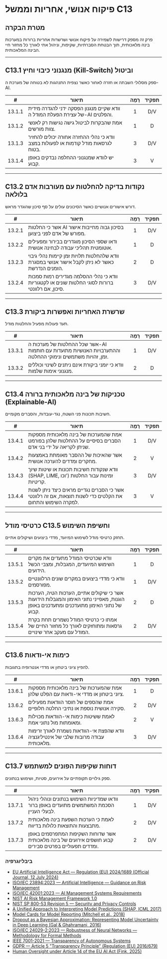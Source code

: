 # פיקוח אנושי, אחריות וממשל C13

## מטרת הבקרה

פרק זה מספק דרישות לשמירה על פיקוח אנושי ושרשרות אחריות ברורות במערכות בינה מלאכותית, תוך הבטחת הסברתיות, שקיפות, וניהול אתי לאורך כל מחזור חיי הבינה המלאכותית.

---

## C13.1 מנגנוני כיבוי וחיץ (Kill-Switch) וביטול

ספק מסלולי השבתה או חזרה לאחור כאשר נצפית התנהגות לא בטוחה של מערכת ה-AI.

|   #    | תיאור                                                                             | רָמָה | תפקיד |
| :----: | --------------------------------------------------------------------------------- | :---: | :---: |
| 13.1.1 | וודא שקיים מנגנון הפסקה ידני להגדרה מידית של עצירת הפעלת המודל ה-AI והפלטים.      |   1   |  D/V  |
| 13.1.2 | אמת שהבקרות לביטול גישה נגישות רק לאנשי צוות מורשים.                              |   1   |   D   |
| 13.1.3 | וודא כי נהלי ההחזרה אחורה יכולים להחזיר לגרסאות מודל קודמות או לפעולות במצב בטוח. |   3   |  D/V  |
| 13.1.4 | יש לוודא שמנגנוני ההחלפה נבדקים באופן קבוע.                                       |   3   |   V   |

---

## C13.2 נקודות בדיקה להחלטות עם מעורבות אדם בלולאה

דורש אישורים אנושיים כאשר הסיכונים עולים על סף סיכון שהוגדר מראש.

|   #    | תיאור                                                                                            | רָמָה | תפקיד |
| :----: | ------------------------------------------------------------------------------------------------ | :---: | :---: |
| 13.2.1 | אשר כי החלטות AI בסיכון גבוה מחייבות אישור מפורש של אדם לפני ביצוען.                             |   1   |  D/V  |
| 13.2.2 | ודאו שספי הסיכון מוגדרים בבירור ומפעילים אוטומטית תהליכי עבודה לבחינה אנושית.                    |   1   |   D   |
| 13.2.3 | וודא שלהחלטות תלויות זמן קיימות נהלי גיבוי כאשר לא ניתן לקבל אישור אנושי במסגרת הזמנים הנדרשת.   |   2   |   D   |
| 13.2.4 | וודא כי נהלי ההסלמה מגדירים רמות סמכות ברורות לסוגי החלטות שונים או לקטגוריות סיכון, אם רלוונטי. |   3   |  D/V  |

---

## C13.3 שרשרת האחריות ואפשרות ביקורת

תעד פעולות מפעיל והחלטות מודל.

|   #    | תיאור                                                                                                     | רָמָה | תפקיד |
| :----: | --------------------------------------------------------------------------------------------------------- | :---: | :---: |
| 13.3.1 | אשר שכל ההחלטות של מערכות ה-AI וההתערבויות האנושיות מתועדות עם חותמות זמן, זהויות משתמשים ונימוקי ההחלטה. |   1   |  D/V  |
| 13.3.2 | וודא כי יומני ביקורת אינם ניתנים לשינוי וכוללים מנגנוני אימות שלמות.                                      |   2   |   D   |

---

## C13.4 טכניקות של בינה מלאכותית ברורה (Explainable-AI)

חשיבות תכונות פני השטח, נגד-עובדות, והסברים מקומיים.

|   #    | תיאור                                                                                                     | רָמָה | תפקיד |
| :----: | --------------------------------------------------------------------------------------------------------- | :---: | :---: |
| 13.4.1 | אמת שהמערכות של בינה מלאכותית מספקות הסברים בסיסיים על ההחלטות שלהן בפורמט שניתן לקריאה על ידי בני אדם.   |   1   |  D/V  |
| 13.4.2 | אשר שהאיכות של ההסבר מאומתת באמצעות מחקרים ומדדים להערכה אנושית.                                          |   2   |   V   |
| 13.4.3 | וודא שנקודות חשיבות תכונות או שיטות שיוך (SHAP, LIME, וכו') זמינות עבור החלטות קריטיות.                   |   3   |  D/V  |
| 13.4.4 | אשר כי הסברים נגדיים מראים כיצד ניתן לשנות את הקלטים כדי לשנות תוצאות, אם זה רלוונטי למקרה השימוש והתחום. |   3   |   V   |

---

## כרטיסי מודל C13.5 וחשיפת השימוש

תחזק כרטיסי מודל לשימוש המיועד, מדדי ביצועים ושיקולים אתיים.

|   #    | תיאור                                                                                                                                   | רָמָה | תפקיד |
| :----: | --------------------------------------------------------------------------------------------------------------------------------------- | :---: | :---: |
| 13.5.1 | וודא שכרטיסי המודל מתעדים את מקרים השימוש המיועדים, המגבלות, ומצבי הכשל הידועים.                                                        |   1   |   D   |
| 13.5.2 | וודא כי מדדי ביצועים במקרים שונים הרלוונטיים מפורסמים.                                                                                  |   1   |  D/V  |
| 13.5.3 | אשר כי שיקולים אתיים, הערכות הטיה, הערכות הוגנות, מאפייני נתוני האימון והמגבלות הידועות של נתוני האימון מתועדכנים ומתעדכנים באופן קבוע. |   2   |   D   |
| 13.5.4 | אמתו כי כרטיסי המודל נשמרים תחת בקרת גרסאות ומתוחזקים לאורך כל מחזור החיים של המודל עם מעקב אחר שינויים.                                |   2   |  D/V  |

---

## C13.6 כימות אי-ודאות

להפיץ ציוני ביטחון או מדדי אנטרופיה בתגובות.

|   #    | תיאור                                                                                | רָמָה | תפקיד |
| :----: | ------------------------------------------------------------------------------------ | :---: | :---: |
| 13.6.1 | אמת שהמערכות של בינה מלאכותית מספקות ציוני ביטחון או מדדי אי-ודאות עם הפלט שלהן.     |   1   |   D   |
| 13.6.2 | אמת שהספים של חוסר הוודאות מפעילים סקירה אנושית נוספת או נתיבי החלטה חלופיים.        |   2   |  D/V  |
| 13.6.3 | לאמת ששיטות כימות אי-הוודאות מכוילות ומאומתות מול נתוני אמת.                         |   2   |   V   |
| 13.6.4 | וודא שהפצת אי-הוודאות נשמרת לאורך זרימות עבודה מרובות שלבי של אינטיליגנציה מלאכותית. |   3   |  D/V  |

---

## C13.7 דוחות שקיפות הפונים למשתמש

ספק גילויים תקופתיים על אירועים, סטיות, ושימוש בנתונים.

|   #    | תיאור                                                                                                  | רָמָה | תפקיד |
| :----: | ------------------------------------------------------------------------------------------------------ | :---: | :---: |
| 13.7.1 | וודאו שמדיניות השימוש בנתונים ונוהלי ניהול הסכמת המשתמשים מתועדים באופן ברור לבעלי העניין.             |   1   |  D/V  |
| 13.7.2 | לאמת כי הערכות השפעת בינה מלאכותית מתבצעות והתוצאות כלולות בדיווח.                                     |   2   |  D/V  |
| 13.7.3 | אשר שדוחות השקיפות המתפרסמים באופן קבוע חושפים אירועים של בינה מלאכותית ומדדים תפעוליים בפרטים סבירים. |   2   |  D/V  |

### ביבליוגרפיה

* [EU Artificial Intelligence Act — Regulation (EU) 2024/1689 (Official Journal, 12 July 2024)](https://eur-lex.europa.eu/eli/reg/2024/1689/oj)
* [ISO/IEC 23894:2023 — Artificial Intelligence — Guidance on Risk Management](https://www.iso.org/standard/77304.html)
* [ISO/IEC 42001:2023 — AI Management Systems Requirements](https://www.iso.org/standard/81230.html)
* [NIST AI Risk Management Framework 1.0](https://nvlpubs.nist.gov/nistpubs/ai/nist.ai.100-1.pdf)
* [NIST SP 800-53 Revision 5 — Security and Privacy Controls](https://nvlpubs.nist.gov/nistpubs/SpecialPublications/NIST.SP.800-53r5.pdf)
* [A Unified Approach to Interpreting Model Predictions (SHAP, ICML 2017)](https://arxiv.org/abs/1705.07874)
* [Model Cards for Model Reporting (Mitchell et al., 2018)](https://arxiv.org/abs/1810.03993)
* [Dropout as a Bayesian Approximation: Representing Model Uncertainty in Deep Learning (Gal & Ghahramani, 2016)](https://arxiv.org/abs/1506.02142)
* [ISO/IEC 24029-2:2023 — Robustness of Neural Networks — Methodology for Formal Methods](https://www.iso.org/standard/79804.html)
* [IEEE 7001-2021 — Transparency of Autonomous Systems](https://standards.ieee.org/ieee/7001/6929/)
* [GDPR — Article 5 "Transparency Principle" (Regulation (EU) 2016/679)](https://eur-lex.europa.eu/legal-content/EN/TXT/PDF/?uri=CELEX%3A32016R0679)
* [Human Oversight under Article 14 of the EU AI Act (Fink, 2025)](https://papers.ssrn.com/sol3/papers.cfm?abstract_id=5147196)

